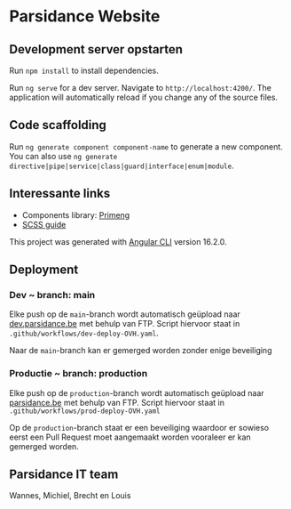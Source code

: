 # Parsidance Website

## Development server opstarten

Run `npm install` to install dependencies.

Run `ng serve` for a dev server. Navigate to `http://localhost:4200/`. The application will automatically reload if you change any of the source files.

## Code scaffolding

Run `ng generate component component-name` to generate a new component. You can also use `ng generate directive|pipe|service|class|guard|interface|enum|module`.

## Interessante links

- Components library: [Primeng](https://www.primeng.org)
- [SCSS guide](https://docs.gitlab.com/ee/development/fe_guide/style/scss.html)

This project was generated with [Angular CLI](https://github.com/angular/angular-cli) version 16.2.0. 

## Deployment

### Dev ~ branch: main

Elke push op de `main`-branch wordt automatisch geüpload naar [dev.parsidance.be](https://dev.parsidance.be) met behulp van FTP. Script hiervoor staat in `.github/workflows/dev-deploy-OVH.yaml`.

Naar de `main`-branch kan er gemerged worden zonder enige beveiliging

### Productie ~ branch: production

Elke push op de `production`-branch wordt automatisch geüpload naar [parsidance.be](https://parsidance.be) met behulp van FTP. Script hiervoor staat in `.github/workflows/prod-deploy-OVH.yaml`

Op de `production`-branch staat er een beveiliging waardoor er sowieso eerst een Pull Request moet aangemaakt worden vooraleer er kan gemerged worden.

## Parsidance IT team

Wannes, Michiel, Brecht en Louis

